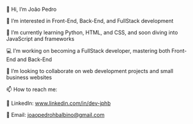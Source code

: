 👋 Hi, I’m João Pedro

👀 I’m interested in Front-End, Back-End, and FullStack development

🌱 I’m currently learning Python, HTML, and CSS, and soon diving into JavaScript and frameworks

💻 I’m working on becoming a FullStack developer, mastering both Front-End and Back-End

💞️ I’m looking to collaborate on web development projects and small business websites

📫 How to reach me:

💼 LinkedIn: www.linkedin.com/in/dev-jphb

📧 Email: joaopedrohbalbino@gmail.com 
